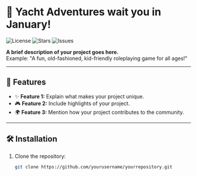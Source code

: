 # 🚀 Yacht Adventures wait you in January!

![License](https://img.shields.io/github/license/yourusername/YACHT-ADVENTURES)
![Stars](https://img.shields.io/github/stars/yourusername/YACHT-ADVENTURES)
![Issues](https://img.shields.io/github/issues/yourusername/YACHT-ADVENTURES)

**A brief description of your project goes here.**  
Example: "A fun, old-fashioned, kid-friendly roleplaying game for all ages!"

---

## 🌟 Features
- ✨ **Feature 1:** Explain what makes your project unique.
- 🎮 **Feature 2:** Include highlights of your project.
- 🌍 **Feature 3:** Mention how your project contributes to the community.

---

## 🛠️ Installation
1. Clone the repository:
   ```bash
   git clone https://github.com/yourusername/yourrepository.git
